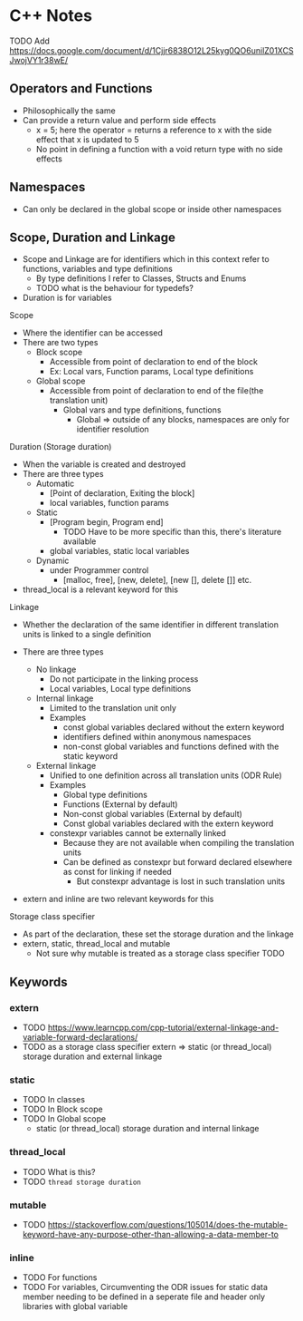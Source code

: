# C++ Notes
TODO Add https://docs.google.com/document/d/1Cjjr6838O12L25kyg0QO6unilZ01XCSJwojVY1r38wE/

## Operators and Functions
- Philosophically the same
- Can provide a return value and perform side effects
    - x = 5; here the operator = returns a reference to x with the side effect that x is updated to 5
    - No point in defining a function with a void return type with no side effects

## Namespaces
- Can only be declared in the global scope or inside other namespaces

## Scope, Duration and Linkage
- Scope and Linkage are for identifiers which in this context refer to functions, variables and type definitions 
    - By type definitions I refer to Classes, Structs and Enums
    - TODO what is the behaviour for typedefs?
- Duration is for variables

Scope
- Where the identifier can be accessed
- There are two types
	- Block scope
		- Accessible from point of declaration to end of the block
		- Ex: Local vars, Function params, Local type definitions 
	- Global scope
		- Accessible from point of declaration to end of the file(the translation unit)
			- Global vars and type definitions, functions
                - Global => outside of any blocks, namespaces are only for identifier resolution

Duration (Storage duration)
- When the variable is created and destroyed
- There are three types
    - Automatic
        - [Point of declaration, Exiting the block]
        - local variables, function params
    - Static
        - [Program begin, Program end]
            - TODO Have to be more specific than this, there's literature available
        - global variables, static local variables
    - Dynamic
        - under Programmer control
            - [malloc, free], [new, delete], [new [], delete []] etc.
- thread\_local is a relevant keyword for this

Linkage
- Whether the declaration of the same identifier in different translation units is linked to a single definition
- There are three types
    - No linkage
        - Do not participate in the linking process
        - Local variables, Local type definitions
    - Internal linkage
        - Limited to the translation unit only
        - Examples
            - const global variables declared without the extern keyword
            - identifiers defined within anonymous namespaces
            - non-const global variables and functions defined with the static keyword
    - External linkage
        - Unified to one definition across all translation units (ODR Rule)
        - Examples
            - Global type definitions
            - Functions (External by default)
            - Non-const global variables (External by default)
            - Const global variables declared with the extern keyword
        - constexpr variables cannot be externally linked
            - Because they are not available when compiling the translation units
            - Can be defined as constexpr but forward declared elsewhere as const for linking if needed
                - But constexpr advantage is lost in such translation units

- extern and inline are two relevant keywords for this

Storage class specifier
- As part of the declaration, these set the storage duration and the linkage
- extern, static, thread\_local and mutable
    - Not sure why mutable is treated as a storage class specifier TODO

## Keywords
### extern
- TODO https://www.learncpp.com/cpp-tutorial/external-linkage-and-variable-forward-declarations/
- TODO as a storage class specifier extern => static (or thread\_local) storage duration and external linkage

### static
- TODO In classes
- TODO In Block scope
- TODO In Global scope
   - static (or thread\_local) storage duration and internal linkage 

### thread\_local
- TODO What is this?
- TODO `thread storage duration`

### mutable
- TODO https://stackoverflow.com/questions/105014/does-the-mutable-keyword-have-any-purpose-other-than-allowing-a-data-member-to

### inline
- TODO For functions
- TODO For variables, Circumventing the ODR issues for static data member needing to be defined in a seperate file and header only libraries with global variable
